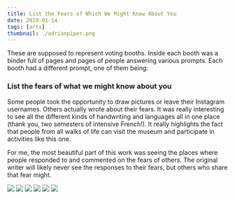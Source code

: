 ```yaml
---
title: List the Fears of Which We Might Know About You
date: 2019-01-14
tags: [arts]
thumbnail: ./adrianpiper.png
---
```


These are supposed to represent voting booths. Inside each booth was a binder full of pages and pages of people answering various prompts. Each booth had a different prompt, one of them being:

### List the fears of what we might know about you

Some people took the opportunity to draw pictures or leave their Instagram usernames. Others actually wrote about their fears. It was really interesting to see all the different kinds of handwriting and languages all in one place (thank you, two semesters of intensive French!). It really highlights the fact that people from all walks of life can visit the museum and participate in activities like this one.

For me, the most beautiful part of this work was seeing the places where people responded to and commented on the fears of others. The original writer will likely never see the responses to their fears, but others who share that fear might.

![](./useless.jpg)
![](./future.jpg)
![](./french.jpg)
![](./gay.jpg)
![](./wig.jpg)
![](./eye.jpg)